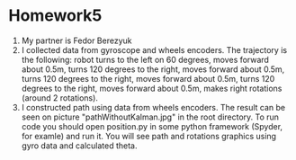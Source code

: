 # Homework5
1. My partner is Fedor Berezyuk
2. I collected data from gyroscope and wheels encoders. The trajectory is the following: robot turns to the left on 60 degrees, moves forward about 0.5m, turns 120 degrees to the right, moves forward about 0.5m, turns 120 degrees to the right, moves forward about 0.5m, turns 120 degrees to the right, moves forward about 0.5m, makes right rotations (around 2 rotations).
3. I constructed path using data from wheels encoders. The result can be seen on picture "pathWithoutKalman.jpg" in the root directory. To run code you should open position.py in some python framework (Spyder, for examle) and run it. You will see path and rotations graphics using gyro data and calculated theta.
